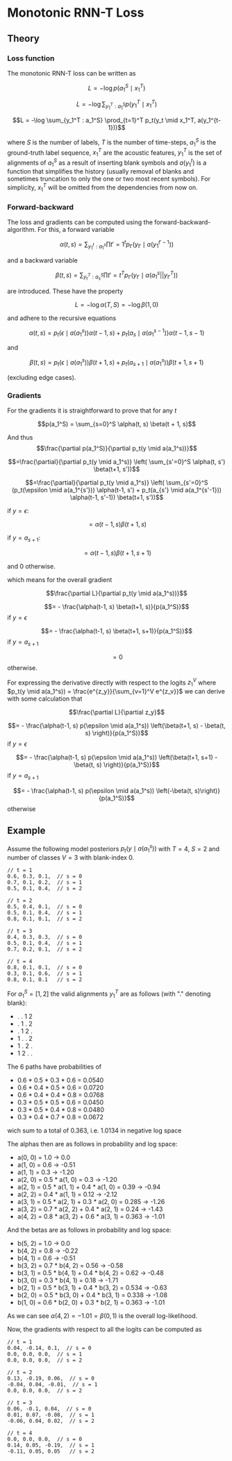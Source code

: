 # Monotonic RNN-T Loss

## Theory

### Loss function

The monotonic RNN-T loss can be written as

$$L = -\log p(a_1^S \mid x_1^T)$$

$$L = -\log \sum_{y_1^T : a_1^S} p(y_1^T \mid x_1^T)$$

$$L = -\log \sum_{y_1^T : a_1^S} \prod_{t=1}^T p_t(y_t \mid x_1^T, a(y_1^{t-1}))$$

where $S$ is the number of labels, $T$ is the number of time-steps, $a_1^S$ is the ground-truth label sequence, $x_1^T$
are the acoustic features, $y_1^T$ is the set of alignments of $a_1^S$ as a result of inserting blank symbols and $a(
y_1^t)$ is a function that simplifies the history (usually removal of blanks and sometimes truncation to only the one or
two most recent symbols). For simplicity, $x_1^T$ will be omitted from the dependencies from now on.

### Forward-backward

The loss and gradients can be computed using the forward-backward-algorithm. For this, a forward variable

$$\alpha(t, s) = \sum_{y_1^t : a_1^s} \prod{t'=1}^t p_{t'}(y_{t'} \mid a(y_1^{t'-1}))$$

and a backward variable

$$\beta(t, s) = \sum_{y_t^T : a_s^S} \prod{t'=t}^T p_{t'}(y_{t'} \mid a(a_1^s || y_{t'}^T))$$

are introduced. These have the property

$$L = -\log \alpha(T, S) = -\log \beta(1, 0)$$

and adhere to the recursive equations

$$\alpha(t, s) = p_t(\epsilon \mid a(a_1^s)) \alpha(t-1, s) + p_t(a_s \mid a(a_1^{s-1})) \alpha(t-1, s-1)$$

and

$$\beta(t, s) = p_t(\epsilon \mid a(a_1^s)) \beta(t+1, s) + p_t(a_{s+1} \mid a(a_1^s)) \beta(t+1, s+1)$$

(excluding edge cases).

### Gradients

For the gradients it is straightforward to prove that for any $t$

$$p(a_1^S) = \sum_{s=0}^S \alpha(t, s) \beta(t + 1, s)$$

And thus
$$\frac{\partial p(a_1^S)}{\partial p_t(y \mid a(a_1^s))}$$

$$=\frac{\partial}{\partial p_t(y \mid a_1^s)} \left( \sum_{s'=0}^S \alpha(t, s') \beta(t+1, s'))$$

$$=\frac{\partial}{\partial p_t(y \mid a_1^s)} \left( \sum_{s'=0}^S (p_t(\epsilon \mid a(a_1^{s'})) \alpha(t-1, s') +
p_t(a_{s'} \mid a(a_1^{s'-1})) \alpha(t-1, s'-1)) \beta(t+1, s'))$$

if $y = \epsilon$:

$$= \alpha(t-1, s) \beta(t+1, s)$$

if $y = a_{s+1}$:

$$= \alpha(t-1, s) \beta(t+1, s+1)$$

and $0$ otherwise.

which means for the overall gradient

$$\frac{\partial L}{\partial p_t(y \mid a(a_1^s))}$$

$$= - \frac{\alpha(t-1, s) \beta(t+1, s)}{p(a_1^S)}$$ if $y = \epsilon$

$$= - \frac{\alpha(t-1, s) \beta(t+1, s+1)}{p(a_1^S)}$$ if $y = a_{s+1}$

$$= 0$$ otherwise.

For expressing the derivative directly with respect to the logits $z_1^V$ where
$p_t(y \mid a(a_1^s)) = \frac{e^{z_y}}{\sum_{v=1}^V e^{z_v}}$
we can derive with some calculation that

$$\frac{\partial L}{\partial z_y}$$

$$= - \frac{\alpha(t-1, s) p(\epsilon \mid a(a_1^s)) \left(\beta(t+1, s) - \beta(t, s) \right)}{p(a_1^S)}$$ if $y =
\epsilon$

$$= - \frac{\alpha(t-1, s) p(\epsilon \mid a(a_1^s)) \left(\beta(t+1, s+1) - \beta(t, s) \right)}{p(a_1^S)}$$ if $y = a_
{s+1}$

$$= - \frac{\alpha(t-1, s) p(\epsilon \mid a(a_1^s)) \left(-\beta(t, s)\right)}{p(a_1^S)}$$ otherwise

## Example

Assume the following model posteriors $p_t(y \mid a(a_1^s))$ with $T = 4$, $S = 2$ and number of classes $V = 3$ with
blank-index $0$.

    // t = 1
    0.6, 0.3, 0.1,  // s = 0
    0.7, 0.1, 0.2,  // s = 1
    0.5, 0.1, 0.4,  // s = 2
    
    // t = 2
    0.5, 0.4, 0.1,  // s = 0
    0.5, 0.1, 0.4,  // s = 1
    0.8, 0.1, 0.1,  // s = 2
    
    // t = 3
    0.4, 0.3, 0.3,  // s = 0
    0.5, 0.1, 0.4,  // s = 1
    0.7, 0.2, 0.1,  // s = 2
    
    // t = 4
    0.8, 0.1, 0.1,  // s = 0
    0.3, 0.1, 0.6,  // s = 1
    0.8, 0.1, 0.1   // s = 2

For $a_1^S = [1, 2]$ the valid alignments $y_1^T$ are as follows (with "." denoting blank):

- . . 1 2
- . 1 . 2
- . 1 2 .
- 1 . . 2
- 1 . 2 .
- 1 2 . .

The 6 paths have probabilities of

- 0.6 * 0.5 * 0.3 * 0.6 = 0.0540
- 0.6 * 0.4 * 0.5 * 0.6 = 0.0720
- 0.6 * 0.4 * 0.4 * 0.8 = 0.0768
- 0.3 * 0.5 * 0.5 * 0.6 = 0.0450
- 0.3 * 0.5 * 0.4 * 0.8 = 0.0480
- 0.3 * 0.4 * 0.7 * 0.8 = 0.0672

wich sum to a total of 0.363, i.e. 1.0134 in negative log space

The alphas then are as follows in probability and log space:

- a(0, 0) = 1.0 -> 0.0
- a(1, 0) = 0.6 -> -0.51
- a(1, 1) = 0.3 -> -1.20
- a(2, 0) = 0.5 * a(1, 0) = 0.3 -> -1.20
- a(2, 1) = 0.5 * a(1, 1) + 0.4 * a(1, 0) = 0.39 -> -0.94
- a(2, 2) = 0.4 * a(1, 1) = 0.12 -> -2.12
- a(3, 1) = 0.5 * a(2, 1) + 0.3 * a(2, 0) = 0.285 -> -1.26
- a(3, 2) = 0.7 * a(2, 2) + 0.4 * a(2, 1) = 0.24 -> -1.43
- a(4, 2) = 0.8 * a(3, 2) + 0.6 * a(3, 1) = 0.363 -> -1.01

And the betas are as follows in probability and log space:

- b(5, 2) = 1.0 -> 0.0
- b(4, 2) = 0.8 -> -0.22
- b(4, 1) = 0.6 -> -0.51
- b(3, 2) = 0.7 * b(4, 2) = 0.56 -> -0.58
- b(3, 1) = 0.5 * b(4, 1) + 0.4 * b(4, 2) = 0.62 -> -0.48
- b(3, 0) = 0.3 * b(4, 1) = 0.18 -> -1.71
- b(2, 1) = 0.5 * b(3, 1) + 0.4 * b(3, 2) = 0.534 -> -0.63
- b(2, 0) = 0.5 * b(3, 0) + 0.4 * b(3, 1) = 0.338 -> -1.08
- b(1, 0) = 0.6 * b(2, 0) + 0.3 * b(2, 1) = 0.363 -> -1.01

As we can see $\alpha(4, 2) = -1.01 = \beta(0, 1)$ is the overall log-likelihood.

Now, the gradients with respect to all the logits can be computed as

    // t = 1
    0.04, -0.14, 0.1,  // s = 0
    0.0, 0.0, 0.0,  // s = 1
    0.0, 0.0, 0.0,  // s = 2
    
    // t = 2
    0.13, -0.19, 0.06,  // s = 0
    -0.04, 0.04, -0.01,  // s = 1
    0.0, 0.0, 0.0,  // s = 2
    
    // t = 3
    0.06, -0.1, 0.04,  // s = 0
    0.01, 0.07, -0.08,  // s = 1
    -0.06, 0.04, 0.02,  // s = 2
    
    // t = 4
    0.0, 0.0, 0.0,  // s = 0
    0.14, 0.05, -0.19,  // s = 1
    -0.11, 0.05, 0.05   // s = 2
